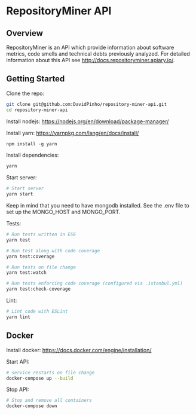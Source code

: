 # RepositoryMiner API

## Overview

RepositoryMiner is an API which provide information about software metrics, code smells and technical debts previously analyzed. For detailed information about this API see http://docs.repositoryminer.apiary.io/.


## Getting Started

Clone the repo:
```sh
git clone git@github.com:DavidPinho/repository-miner-api.git
cd repository-miner-api
```

Install nodejs: https://nodejs.org/en/download/package-manager/

Install yarn: https://yarnpkg.com/lang/en/docs/install/
```js
npm install -g yarn
```

Install dependencies:
```sh
yarn
```

Start server:
```sh
# Start server
yarn start
```

Keep in mind that you need to have mongodb installed. See the .env file to set up the MONGO_HOST and MONGO_PORT.

Tests:
```sh
# Run tests written in ES6 
yarn test

# Run test along with code coverage
yarn test:coverage

# Run tests on file change
yarn test:watch

# Run tests enforcing code coverage (configured via .istanbul.yml)
yarn test:check-coverage
```

Lint:
```sh
# Lint code with ESLint
yarn lint
```

## Docker

Install docker: https://docs.docker.com/engine/installation/

Start API:
```sh
# service restarts on file change
docker-compose up --build
```

Stop API:
```sh
# Stop and remove all containers
docker-compose down
```
